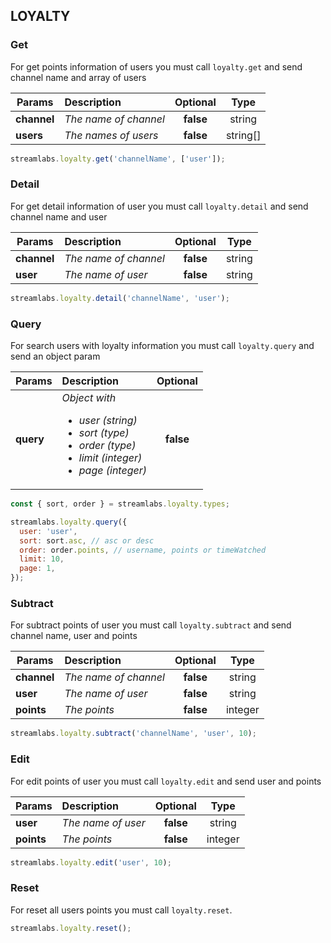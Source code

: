 ## LOYALTY

### Get
For get points information of users you must call `loyalty.get` and send channel name and array of users

| Params       | Description     | Optional | Type |
| --------     |:---------------| :-----:| :-----:|
| **channel**     | *The name of channel* | **false** |  string |
| **users** | *The names of users* | **false** | string[] |

```js
streamlabs.loyalty.get('channelName', ['user']);
```

### Detail
For get detail information of user you must call `loyalty.detail` and send channel name and user

| Params       | Description     | Optional | Type |
| --------     |:---------------| :-----:| :-----:|
| **channel**     | *The name of channel* | **false** |  string |
| **user** | *The name of user* | **false** | string |

```js
streamlabs.loyalty.detail('channelName', 'user');
```

### Query
For search users with loyalty information you must call `loyalty.query` and send an object param

| Params   | Description     | Optional | 
| -------- |:---------------| :-----:|
| **query**  | *Object with <ul>  <li>user (string)</li>  <li>sort (type)</li> <li>order (type)</li> <li>limit (integer)</li> <li>page (integer)</li></ul>* | **false** |

```js
const { sort, order } = streamlabs.loyalty.types;

streamlabs.loyalty.query({
  user: 'user',
  sort: sort.asc, // asc or desc
  order: order.points, // username, points or timeWatched 
  limit: 10,
  page: 1,
});
```

### Subtract
For subtract points of user you must call `loyalty.subtract` and send channel name, user and points

| Params       | Description     | Optional | Type |
| --------     |:---------------| :-----:| :-----:|
| **channel**     | *The name of channel* | **false** |  string |
| **user** | *The name of user* | **false** | string |
| **points** | *The points* | **false** | integer |

```js
streamlabs.loyalty.subtract('channelName', 'user', 10);
```

### Edit
For edit points of user you must call `loyalty.edit` and send user and points

| Params       | Description     | Optional | Type |
| --------     |:---------------| :-----:| :-----:|
| **user** | *The name of user* | **false** | string |
| **points** | *The points* | **false** | integer |

```js
streamlabs.loyalty.edit('user', 10);
```

### Reset
For reset all users points you must call `loyalty.reset`.

```js
streamlabs.loyalty.reset();
```